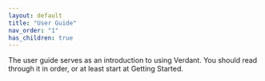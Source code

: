 ```yaml
---
layout: default
title: "User Guide"
nav_order: "1"
has_children: true
---
```


The user guide serves as an introduction to using Verdant. You should read through it in order, or at least start at Getting Started.
